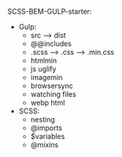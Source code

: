 SCSS-BEM-GULP-starter:
- Gulp:
  - src --> dist
  - @@includes
  - .scss --> .css --> .min.css
  - htmlmin
  - js uglify
  - imagemin
  - browsersync
  - watching files
  - webp html
- SCSS:
  - nesting
  - @imports
  - $variables
  - @mixins
